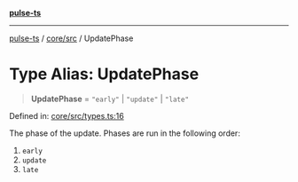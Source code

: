 [**pulse-ts**](../../../README.md)

***

[pulse-ts](../../../README.md) / [core/src](../README.md) / UpdatePhase

# Type Alias: UpdatePhase

> **UpdatePhase** = `"early"` \| `"update"` \| `"late"`

Defined in: [core/src/types.ts:16](https://github.com/jlehett/pulse-ts/blob/95f7e0ab0aafbcd2aad691251c554317b3dfe19c/packages/core/src/types.ts#L16)

The phase of the update. Phases are run in the following order:
1. `early`
2. `update`
3. `late`
